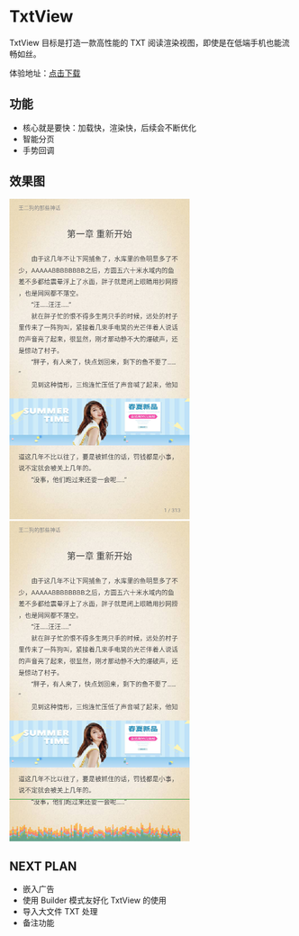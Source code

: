 # TxtView

TxtView 目标是打造一款高性能的 TXT 阅读渲染视图，即使是在低端手机也能流畅如丝。

体验地址：[点击下载](release/)


## 功能

- 核心就是要快：加载快，渲染快，后续会不断优化
- 智能分页
- 手势回调

## 效果图

![Screenshot](release/screen-normal.png)
![Screenshot](release/screen-gpu.png)


## NEXT PLAN

- 嵌入广告
- 使用 Builder 模式友好化 TxtView 的使用
- 导入大文件 TXT 处理
- 备注功能